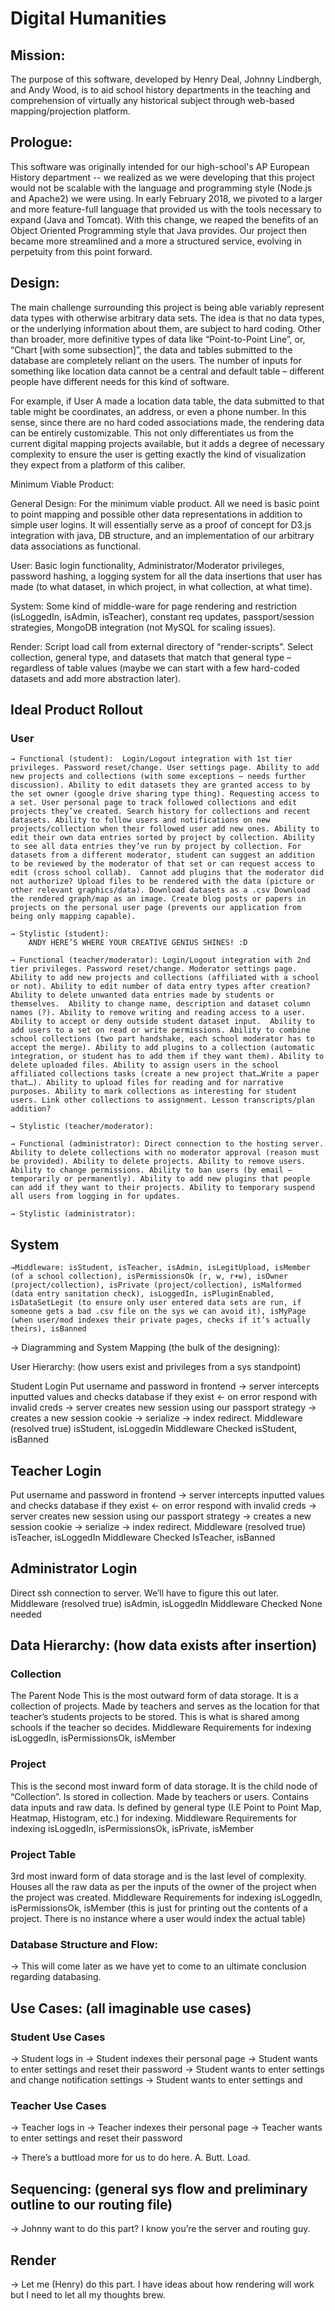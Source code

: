 # Digital Humanities #

## Mission: 

The purpose of this software, developed by Henry Deal, Johnny Lindbergh, and Andy Wood, is to aid school history departments in the teaching and comprehension of virtually any historical subject through web-based mapping/projection platform. 


## Prologue:

This software was originally intended for our high-school's AP European History department -- we realized as we were developing that this project would not be scalable with the language and programming style (Node.js and Apache2) we were using. In early February 2018, we pivoted to a larger and more feature-full language that provided us with the tools necessary to expand (Java and Tomcat). With this change, we reaped the benefits of an Object Oriented Programming style that Java provides. Our project then became more streamlined and a more a structured service, evolving in perpetuity from this point forward. 


## Design:

The main challenge surrounding this project is being able variably represent data types with otherwise arbitrary data sets. The idea is that no data types, or the underlying information about them, are subject to hard coding. Other than broader, more definitive types of data like “Point-to-Point Line”, or, “Chart [with some subsection]”, the data and tables submitted to the database are completely reliant on the users. The number of inputs for something like location data cannot be a central and default table – different people have different needs for this kind of software.

For example, if User A made a location data table, the data submitted to that table might be coordinates, an address, or even a phone number. In this sense, since there are no hard coded associations made, the rendering data can be entirely customizable. This not only differentiates us from the current digital mapping projects available, but it adds a degree of necessary complexity to ensure the user is getting exactly the kind of visualization they expect from a platform of this caliber. 













Minimum Viable Product:

General Design: For the minimum viable product. All we need is basic point to point mapping and possible other data representations in addition to simple user logins. It will essentially serve as a proof of concept for D3.js integration with java, DB structure, and an implementation of our arbitrary data associations as functional. 

User: Basic login functionality, Administrator/Moderator privileges, password hashing, a logging system for all the data insertions that user has made (to what dataset, in which project, in what collection, at what time).

System: Some kind of middle-ware for page rendering and restriction (isLoggedIn, isAdmin, isTeacher), constant req updates, passport/session strategies, MongoDB integration (not MySQL for scaling issues).

Render: Script load call from external directory of “render-scripts”. Select collection, general type, and datasets that match that general type – regardless of table values (maybe we can start with a few hard-coded datasets and add more abstraction later).





























## Ideal Product Rollout

### User 
	→ Functional (student):  Login/Logout integration with 1st tier privileges. Password reset/change. User settings page. Ability to add new projects and collections (with some exceptions – needs further discussion). Ability to edit datasets they are granted access to by the set owner (google drive sharing type thing). Requesting access to a set. User personal page to track followed collections and edit projects they’ve created. Search history for collections and recent datasets. Ability to follow users and notifications on new projects/collection when their followed user add new ones. Ability to edit their own data entries sorted by project by collection. Ability to see all data entries they’ve run by project by collection. For datasets from a different moderator, student can suggest an addition to be reviewed by the moderator of that set or can request access to edit (cross school collab).  Cannot add plugins that the moderator did not authorize? Upload files to be rendered with the data (picture or other relevant graphics/data). Download datasets as a .csv Download the rendered graph/map as an image. Create blog posts or papers in projects on the personal user page (prevents our application from being only mapping capable). 

	→ Stylistic (student):
		ANDY HERE’S WHERE YOUR CREATIVE GENIUS SHINES! :D 

	→ Functional (teacher/moderator): Login/Logout integration with 2nd tier privileges. Password reset/change. Moderator settings page. Ability to add new projects and collections (affiliated with a school or not). Ability to edit number of data entry types after creation? Ability to delete unwanted data entries made by students or themselves.  Ability to change name, description and dataset column names (?). Ability to remove writing and reading access to a user. Ability to accept or deny outside student dataset input.  Ability to add users to a set on read or write permissions. Ability to combine school collections (two part handshake, each school moderator has to accept the merge). Ability to add plugins to a collection (automatic integration, or student has to add them if they want them). Ability to delete uploaded files. Ability to assign users in the school affiliated collections tasks (create a new project that…Write a paper that…). Ability to upload files for reading and for narrative purposes. Ability to mark collections as interesting for student users. Link other collections to assignment. Lesson transcripts/plan addition? 

	→ Stylistic (teacher/moderator):

	→ Functional (administrator): Direct connection to the hosting server. Ability to delete collections with no moderator approval (reason must be provided). Ability to delete projects. Ability to remove users. Ability to change permissions. Ability to ban users (by email – temporarily or permanently). Ability to add new plugins that people can add if they want to their projects. Ability to temporary suspend all users from logging in for updates. 

	→ Stylistic (administrator):





## System
	→Middleware: isStudent, isTeacher, isAdmin, isLegitUpload, isMember (of a school collection), isPermissionsOk (r, w, r+w), isOwner (project/collection), isPrivate (project/collection), isMalformed (data entry sanitation check), isLoggedIn, isPluginEnabled, isDataSetLegit (to ensure only user entered data sets are run, if someone gets a bad .csv file on the sys we can avoid it), isMyPage (when user/mod indexes their private pages, checks if it’s actually theirs), isBanned

	
→ Diagramming and System Mapping (the bulk of the designing):

User Hierarchy: (how users exist and privileges from a sys standpoint)

Student Login
Put username and password in frontend → server intercepts inputted values and checks database if they exist ← on error respond with invalid creds → server creates new session using our passport strategy → creates a new session cookie → serialize → index redirect. 
Middleware (resolved true)
isStudent, isLoggedIn 
Middleware Checked 
isStudent, isBanned


## Teacher Login
Put username and password in frontend → server intercepts inputted values and checks database if they exist ← on error respond with invalid creds → server creates new session using our passport strategy → creates a new session cookie → serialize → index redirect. 
Middleware (resolved true)
isTeacher, isLoggedIn 
Middleware Checked
IsTeacher, isBanned


## Administrator Login
Direct ssh connection to server. We’ll have to figure this out later.
Middleware (resolved true)
isAdmin, isLoggedIn
Middleware Checked
None needed





## Data Hierarchy: (how data exists after insertion)

### Collection
The Parent Node
This is the most outward form of data storage. It is a collection of projects. Made by teachers and serves as the location for that teacher’s students projects to be stored. This is what is shared among schools if the teacher so decides. 
Middleware Requirements for indexing 
isLoggedIn, isPermissionsOk, isMember

### Project
This is the second most inward form of data storage. It is the child node of “Collection”. Is stored in collection. Made by teachers or users. Contains data inputs and raw data. Is defined by general type (I.E Point to Point Map, Heatmap, Histogram, etc.) for indexing. 
Middleware Requirements for indexing
isLoggedIn, isPermissionsOk, isPrivate, isMember

### Project Table
3rd most inward form of data storage and is the last level of complexity. Houses all the raw data as per the inputs of the owner of the project when the project was created. 
Middleware Requirements for indexing
isLoggedIn, isPermissionsOk, isMember
(this is just for printing out the contents of a project. There is no instance where a user would index the actual table)


### Database Structure and Flow: 
→ This will come later as we have yet to come to an ultimate conclusion regarding databasing.

## Use Cases: (all imaginable use cases)

### Student Use Cases
→ Student logs in
→ Student indexes their personal page
→ Student wants to enter settings and reset their password
→ Student wants to enter settings and change notification settings
→ Student wants to enter settings and 

### Teacher Use Cases
→ Teacher logs in
→ Teacher indexes their personal page
→ Teacher wants to enter settings and reset their password

→ There’s a buttload more for us to do here. A. Butt. Load.


## Sequencing: (general sys flow and preliminary outline to our routing file)
→ Johnny want to do this part? I know you’re the server and routing guy. 


## Render
→ Let me (Henry) do this part. I have ideas about how rendering will work but I need to let all my thoughts brew. 
